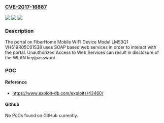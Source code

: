 ### [CVE-2017-16887](https://cve.mitre.org/cgi-bin/cvename.cgi?name=CVE-2017-16887)
![](https://img.shields.io/static/v1?label=Product&message=n%2Fa&color=blue)
![](https://img.shields.io/static/v1?label=Version&message=n%2Fa&color=blue)
![](https://img.shields.io/static/v1?label=Vulnerability&message=n%2Fa&color=brighgreen)

### Description

The portal on FiberHome Mobile WIFI Device Model LM53Q1 VH519R05C01S38 uses SOAP based web services in order to interact with the portal. Unauthorized Access to Web Services can result in disclosure of the WLAN key/password.

### POC

#### Reference
- https://www.exploit-db.com/exploits/43460/

#### Github
No PoCs found on GitHub currently.

